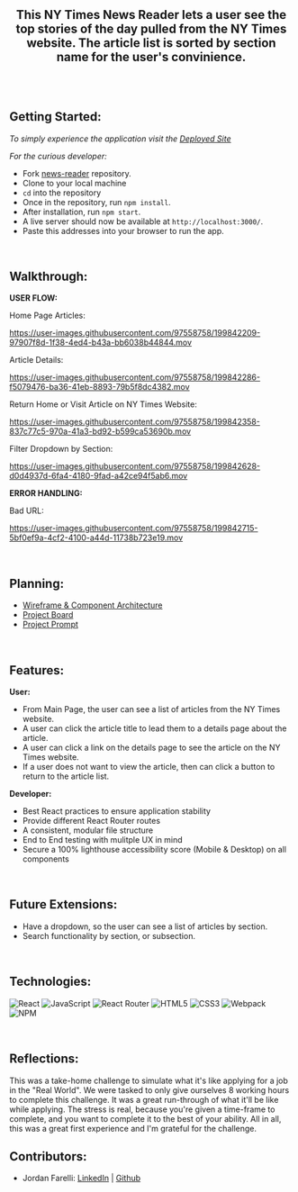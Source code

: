 <h2 align="center">
  <!-- <img alt="funky" src="./src/assets/mmlogo.png" width="738px"/> -->
<br>
<br>
  This NY Times News Reader lets a user see the top stories of the day pulled from the NY Times website.
  The article list is sorted by section name for the user's convinience.
</h2>
<br>
<div align="center">

<br>

</div>

## <b>Getting Started:</b>

_To simply experience the application visit the [Deployed Site](https://news-reader-teal.vercel.app/)_

_For the curious developer:_

* Fork [news-reader](https://github.com/jfarelli/news-reader) repository.
* Clone to your local machine
* `cd` into the repository
* Once in the repository, run `npm install`.
* After installation, run `npm start`.
* A live server should now be available at `http://localhost:3000/`.
* Paste this addresses into your browser to run the app.

<br>

## <b>Walkthrough:</b>

**USER FLOW:**

Home Page Articles:

https://user-images.githubusercontent.com/97558758/199842209-97907f8d-1f38-4ed4-b43a-bb6038b44844.mov

Article Details:

https://user-images.githubusercontent.com/97558758/199842286-f5079476-ba36-41eb-8893-79b5f8dc4382.mov

Return Home or Visit Article on NY Times Website:

https://user-images.githubusercontent.com/97558758/199842358-837c77c5-970a-41a3-bd92-b599ca53690b.mov

Filter Dropdown by Section:

https://user-images.githubusercontent.com/97558758/199842628-d0d4937d-6fa4-4180-9fad-a42ce94f5ab6.mov


**ERROR HANDLING:**

Bad URL:

https://user-images.githubusercontent.com/97558758/199842715-5bf0ef9a-4cf2-4100-a44d-11738b723e19.mov

<br>

## <b>Planning:</b>

- [Wireframe & Component Architecture](https://www.figma.com/file/fKDJPzyMHtcSDRWS2151IU/News-Reader)<br>
- [Project Board](https://github.com/users/jfarelli/projects/4/views/1)
- [Project Prompt](https://mod4.turing.edu/projects/take_home/take_home_fe)

<br>

## <b>Features:</b>

**User:**

- From Main Page, the user can see a list of articles from the NY Times website.
- A user can click the article title to lead them to a details page about the article.
- A user can click a link on the details page to see the article on the NY Times website.
- If a user does not want to view the article, then can click a button to return to the article list.

**Developer:**

- Best React practices to ensure application stability
- Provide different React Router routes
- A consistent, modular file structure
- End to End testing with mulitple UX in mind
- Secure a 100% lighthouse accessibility score (Mobile & Desktop) on all components

<br>

## <b>Future Extensions:</b>

- Have a dropdown, so the user can see a list of articles by section.
- Search functionality by section, or subsection.

<br>

## <b>Technologies:</b>

![React](https://img.shields.io/badge/react-%2320232a.svg?style=for-the-badge&logo=react&logoColor=%2361DAFB)
![JavaScript](https://img.shields.io/badge/javascript-%23323330.svg?style=for-the-badge&logo=javascript&logoColor=%23F7DF1E)
![React Router](https://img.shields.io/badge/React_Router-CA4245?style=for-the-badge&logo=react-router&logoColor=white)
![HTML5](https://img.shields.io/badge/html5-%23E34F26.svg?style=for-the-badge&logo=html5&logoColor=white)
![CSS3](https://img.shields.io/badge/css3-%231572B6.svg?style=for-the-badge&logo=css3&logoColor=white)
![Webpack](https://img.shields.io/badge/webpack-%238DD6F9.svg?style=for-the-badge&logo=webpack&logoColor=black)
![NPM](https://img.shields.io/badge/NPM-%23000000.svg?style=for-the-badge&logo=npm&logoColor=white)
<!-- ![cypress](https://img.shields.io/badge/-cypress-%23E5E5E5?style=for-the-badge&logo=cypress&logoColor=058a5e) -->
<br>

## <b>Reflections:</b>

<p>This was a take-home challenge to simulate what it's like applying for a job in the "Real World". We were tasked to only give ourselves 8 working hours to complete this challenge. It was a great run-through of what it'll be like while applying. The stress is real, because you're given a time-frame to complete, and you want to complete it to the best of your ability.
All in all, this was a great first experience and I'm grateful for the challenge.</p>
</details>


## <b>Contributors:</b>

- Jordan Farelli:
  [LinkedIn](https://www.linkedin.com/in/jordan-farelli/) | [Github](https://github.com/jfarelli)